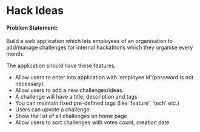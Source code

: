 
# Hack Ideas

#### Problem Statement:

Build a web application which lets employees of an organisation to add/manage challenges for internal hackathons which they organise every month.

The application should have these features,
* Allow users to enter into application with 'employee id'(password is not necessary).
* Allow users to add a new challenges/ideas.
* A challenge will have a title, description and tags
* You can maintain fixed pre-defined tags (like 'feature', 'tech' etc.)
* Users can upvote a challenge
* Show the list of all challenges on home page
* Allow users to sort challenges with votes count, creation date

